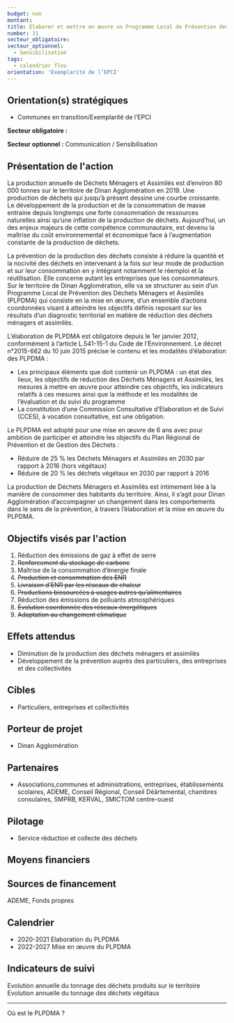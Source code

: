 ```yaml
---
budget: non
montant:
title: Elaborer et mettre en œuvre un Programme Local de Prévention des Déchets Ménagers et Assimilés
number: 31
secteur_obligatoire:
secteur_optionnel:
  - Sensibilisation
tags:
  - calendrier flou
orientation: 'Exemplarité de l’EPCI'
---
```


## Orientation(s) stratégiques

- Communes en transition/Exemplarité de l’EPCI

**Secteur obligatoire :**

**Secteur optionnel :** Communication / Sensibilisation

## Présentation de l'action

La production annuelle de Déchets Ménagers et Assimilés est d’environ 80 000 tonnes sur le territoire de Dinan Agglomération en 2019. Une production de déchets qui jusqu’à présent dessine une courbe croissante. Le développement de la production et de la consommation de masse entraine depuis longtemps une forte consommation de ressources naturelles ainsi qu’une inflation de la production de déchets. Aujourd’hui, un des enjeux majeurs de cette compétence communautaire, est devenu la maîtrise du coût environnemental et économique face à l’augmentation constante de la production de déchets.

La prévention de la production des déchets consiste à réduire la quantité et la nocivité des déchets en intervenant à la fois sur leur mode de production et sur leur consommation en y intégrant notamment le réemploi et la réutilisation. Elle concerne autant les entreprises que les consommateurs. Sur le territoire de Dinan Agglomération, elle va se structurer au sein d’un Programme Local de Prévention des Déchets Ménagers et Assimilés (PLPDMA) qui consiste en la mise en œuvre, d’un ensemble d’actions coordonnées visant à atteindre les objectifs définis reposant sur les résultats d’un diagnostic territorial en matière de réduction des déchets ménagers et assimilés.

L’élaboration de PLPDMA est obligatoire depuis le 1er janvier 2012, conformément à l’article L.541-15-1 du Code de l’Environnement. Le décret n°2015-662 du 10 juin 2015 précise le contenu et les modalités d’élaboration des PLPDMA :
- Les principaux éléments que doit contenir un PLPDMA : un état des lieux, les objectifs de réduction des Déchets Ménagers et Assimilés, les mesures à mettre en œuvre pour atteindre ces objectifs, les indicateurs relatifs à ces mesures ainsi que la méthode et les modalités de l’évaluation et du suivi du programme
- La constitution d’une Commission Consultative d’Elaboration et de Suivi (CCES), à vocation consultative, est une obligation.

Le PLPDMA est adopté pour une mise en œuvre de 6 ans avec pour ambition de participer et atteindre les objectifs du Plan Régional de Prévention et de Gestion des Déchets :
- Réduire de 25 % les Déchets Ménagers et Assimilés en 2030 par rapport à 2016 (hors végétaux)
- Réduire de 20 % les déchets végétaux en 2030 par rapport à 2016

La production de Déchets Ménagers et Assimilés est intimement liée à la manière de
consommer des habitants du territoire. Ainsi, il s’agit pour Dinan Agglomération d’accompagner un changement dans les comportements dans le sens de la prévention, à travers l’élaboration et la mise en œuvre du PLPDMA.

## Objectifs visés par l'action

1. Réduction des émissions de gaz à effet de serre
2. ~~Renforcement du stockage de carbone~~
3. Maîtrise de la consommation d’énergie finale
4. ~~Production et consommation des ENR~~
5. ~~Livraison d’ENR par les réseaux de chaleur~~
6. ~~Productions biosourcées à usages autres qu’alimentaires~~
7. Réduction des émissions de polluants atmosphériques
8. ~~Évolution coordonnée des réseaux énergétiques~~
9. ~~Adaptation au changement climatique~~

## Effets attendus

- Diminution de la production des déchets ménagers et assimilés
- Développement de la prévention auprès des particuliers, des entreprises et des collectivités

## Cibles

- Particuliers, entreprises et collectivités

## Porteur de projet

- Dinan Agglomération

## Partenaires

- Associations,communes et administrations, entreprises, établissements scolaires, ADEME, Conseil Régional, Conseil Déârtemental, chambres consulaires, SMPRB, KERVAL, SMICTOM centre-ouest

## Pilotage

- Service réduction et collecte des déchets

## Moyens financiers



## Sources de financement

ADEME, Fonds propres

## Calendrier

- 2020-2021 Elaboration du PLPDMA
- 2022-2027 Mise en œuvre du PLPDMA

## Indicateurs de suivi

Evolution annuelle du tonnage des déchets produits sur le territoire Evolution annuelle du tonnage des déchets végétaux

---
Où est le PLPDMA ?
